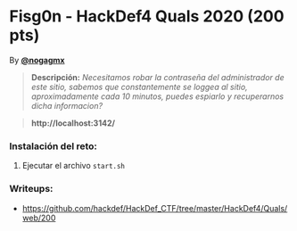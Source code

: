 # Fisg0n - HackDef4 Quals 2020 (200 pts)
By [**@nogagmx**](https://twitter.com/nogagmx)

> **Descripción:** *Necesitamos robar la contraseña del administrador de este sitio, sabemos que constantemente se loggea al sitio, aproximadamente cada 10 minutos, 
puedes espiarlo y recuperarnos dicha informacion?*

> **http://localhost:3142/**

### Instalación del reto:
1. Ejecutar el archivo `start.sh`

### Writeups:
* https://github.com/hackdef/HackDef_CTF/tree/master/HackDef4/Quals/web/200
